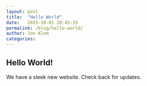 ```yaml
---
layout: post
title:  "Hello World"
date:   2015-10-01 20:45:35
permalink: /blog/hello-world/
author: Jon Klem
categories: 
---
```


## Hello World!

We have a sleek new website.  Check back for updates.
